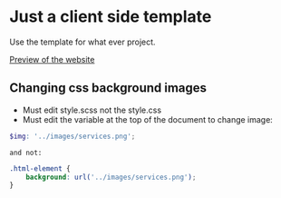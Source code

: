 # Just a client side template

Use the template for what ever project.

[Preview of the website](https://michaelslain.github.io/client-template/)

## Changing css background images

- Must edit style.scss not the style.css
- Must edit the variable at the top of the document to change image:

```scss
$img: '../images/services.png';
```

    and not:

```scss
.html-element {
	background: url('../images/services.png');
}
```

